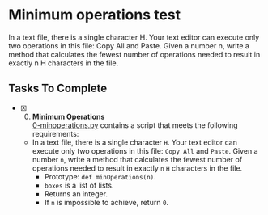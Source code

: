 # Minimum operations test

In a text file, there is a single character H. 
Your text editor can execute only two operations 
in this file: Copy All and Paste. 
Given a number n, write a method that calculates 
the fewest number of operations needed to result 
in exactly n H characters in the file.

## Tasks To Complete

+ [x] 0. **Minimum Operations**<br/>[0-minoperations.py](0-minoperations.py) contains a script that meets the following requirements:
  + In a text file, there is a single character `H`. Your text editor can execute only two operations in this file: `Copy All` and `Paste`. Given a number `n`, write a method that calculates the fewest number of operations needed to result in exactly `n` `H` characters in the file.
    + Prototype: `def minOperations(n)`.
    + `boxes` is a list of lists.
    + Returns an integer.
    + If `n` is impossible to achieve, return `0`.

